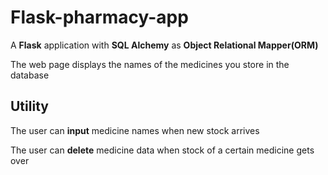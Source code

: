 # Flask-pharmacy-app
A **Flask** application with **SQL Alchemy** as **Object Relational Mapper(ORM)**

The web page displays the names of the medicines you store in the database

## Utility

The user can **input** medicine names when new stock arrives

The user can **delete** medicine data when stock of a certain medicine gets over
